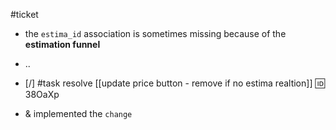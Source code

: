 #ticket 


- the `estima_id` association is sometimes missing because of the **estimation funnel** 
- ..

- [/] #task resolve [[update price button - remove if no estima realtion]] 🆔 38OaXp

- & implemented the `change`
